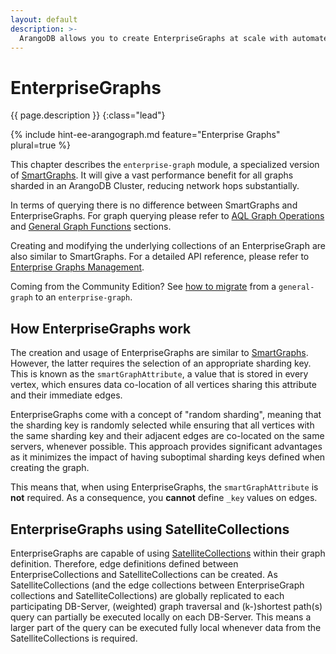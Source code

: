 ```yaml
---
layout: default
description: >-
  ArangoDB allows you to create EnterpriseGraphs at scale with automated sharding key selection 
---
```

# EnterpriseGraphs

{{ page.description }}
{:class="lead"}

{% include hint-ee-arangograph.md feature="Enterprise Graphs" plural=true %}

This chapter describes the `enterprise-graph` module, a specialized version of
[SmartGraphs](graphs-smart-graphs.html).
It will give a vast performance benefit for all graphs sharded
in an ArangoDB Cluster, reducing network hops substantially.

In terms of querying there is no difference between SmartGraphs and EnterpriseGraphs.
For graph querying please refer to [AQL Graph Operations](aql/graphs.html)
and [General Graph Functions](graphs-general-graphs-functions.html) sections.

Creating and modifying the underlying collections of an EnterpriseGraph are
also similar to SmartGraphs. For a detailed API reference, please refer
to [Enterprise Graphs Management](graphs-enterprise-graphs-management.html).

Coming from the Community Edition? 
See [how to migrate](graphs-enterprise-graphs-getting-started.html#migrating-from-community-edition)
from a `general-graph` to an `enterprise-graph`.

## How EnterpriseGraphs work

The creation and usage of EnterpriseGraphs are similar to [SmartGraphs](graphs-smart-graphs-getting-started.html).
However, the latter requires the selection of an appropriate sharding key.
This is known as the `smartGraphAttribute`, a value that is stored in every vertex,
which ensures data co-location of all vertices sharing this attribute and their
immediate edges.

EnterpriseGraphs come with a concept of "random sharding", meaning that the
sharding key is randomly selected while ensuring that all vertices with the
same sharding key and their adjacent edges are co-located on the same servers,
whenever possible. This approach provides significant advantages as it
minimizes the impact of having suboptimal sharding keys defined when creating
the graph.

This means that, when using EnterpriseGraphs, the `smartGraphAttribute` is
**not** required. As a consequence, you **cannot** define `_key` values on
edges. 

## EnterpriseGraphs using SatelliteCollections

EnterpriseGraphs are capable of using [SatelliteCollections](satellites.html)
within their graph definition. Therefore, edge definitions defined between 
EnterpriseCollections and SatelliteCollections can be created. As SatelliteCollections
(and the edge collections between EnterpriseGraph collections and SatelliteCollections)
are globally replicated to each participating DB-Server, (weighted) graph
traversal and (k-)shortest path(s) query can partially be executed locally on
each DB-Server. This means a larger part of the query can be executed fully
local whenever data from the SatelliteCollections is required.
